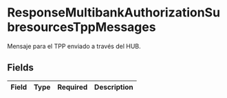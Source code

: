 # ResponseMultibankAuthorizationSubresourcesTppMessages

Mensaje para el TPP enviado a través del HUB.


## Fields

| Field       | Type        | Required    | Description |
| ----------- | ----------- | ----------- | ----------- |